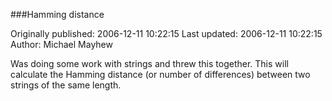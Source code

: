 ###Hamming distance

Originally published: 2006-12-11 10:22:15
Last updated: 2006-12-11 10:22:15
Author: Michael Mayhew

Was doing some work with strings and threw this together. This will calculate the Hamming distance (or number of differences) between two strings of the same length.
